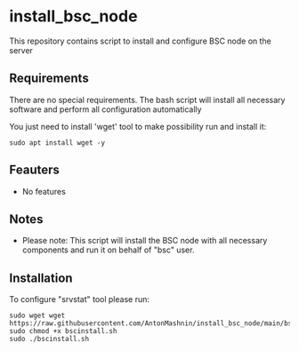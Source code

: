 # install_bsc_node
This repository contains script to install and configure BSC node on the server

## Requirements
There are no special requirements. The bash script will install all necessary software and perform all configuration automatically

You just need to install 'wget' tool to make possibility run and install it:
```
sudo apt install wget -y
```

## Feauters
- No features

## Notes
- Please note: This script will install the BSC node with all necessary components and run it on behalf of "bsc" user.
 
## Installation
To configure "srvstat" tool please run:
```
sudo wget wget https://raw.githubusercontent.com/AntonMashnin/install_bsc_node/main/bscinstall.sh
sudo chmod +x bscinstall.sh
sudo ./bscinstall.sh
```
